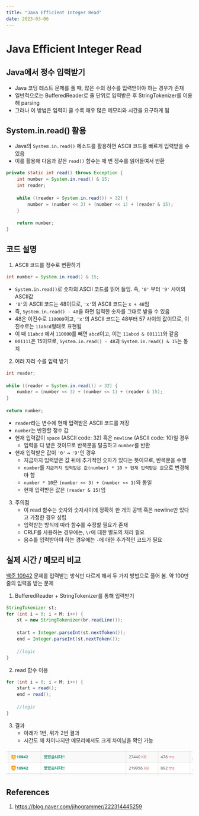 ```yaml
---
title: "Java Efficient Integer Read"
date: 2023-03-06
---
```


# Java Efficient Integer Read

## Java에서 정수 입력받기

- Java 코딩 테스트 문제를 풀 때, 많은 수의 정수를 입력받아야 하는 경우가 존재
- 일반적으로는 BufferedReader로 줄 단위로 입력받은 후 StringTokenizer를 이용해 parsing
- 그러나 이 방법은 입력이 클 수록 매우 많은 메모리와 시간을 요구하게 됨

## System.in.read() 활용

- Java의 `System.in.read()` 메소드를 활용하면 ASCII 코드를 빠르게 입력받을 수 있음
- 이를 활용해 다음과 같은 `read()` 함수는 매 번 정수를 읽어들여서 반환

```Java
private static int read() throws Exception {
    int number = System.in.read() & 15;
    int reader;

    while ((reader = System.in.read()) > 32) {
        number = (number << 3) + (number << 1) + (reader & 15);
    }

    return number;
}
```

## 코드 설명

1. ASCII 코드를 정수로 변환하기

```Java
int number = System.in.read() & 15;
```

- `System.in.read()`로 숫자의 ASCII 코드를 읽어 들임. 즉, `'0'` 부터 `'9'` 사이의 ASCII값
- `'0'`의 ASCII 코드는 48이므로, `'x'`의 ASCII 코드는 `x + 48`임
- 즉, `System.in.read() - 48`을 하면 입력한 숫자를 그대로 받을 수 있음
- 48은 이진수로 `110000`이고, `'x'`의 ASCII 코드는 48부터 57 사이의 값이므로, 이진수로는 `11abcd`형태로 표현됨
- 이 때 `11abcd` 에서 `110000`를 빼면 `abcd`이고, 이는 `11abcd & 001111`와 같음
- `001111`은 15이므로, `System.in.read() - 48`과 `System.in.read() & 15`는 동치

2. 여러 자리 수를 입력 받기

```Java
int reader;

while ((reader = System.in.read()) > 32) {
    number = (number << 3) + (number << 1) + (reader & 15);
}

return number;
```

- `reader`라는 변수에 현재 입력받은 ASCII 코드를 저장
- `number`는 반환할 정수 값
- 현재 입력값이 `space` (ASCII code: 32) 혹은 `newline` (ASCII code: 10)일 경우
  - 입력을 다 받은 것이므로 반복문을 탈출하고 `number`를 반환
- 현재 입력받은 값이 `'0'` ~ `'9'`인 경우
  - 지금까지 입력받은 값 뒤에 추가적인 숫자가 있다는 뜻이므로, 반복문을 수행
  - `number`를 `지금까지 입력받은 값(number) * 10 + 현재 입력받은 값`으로 변경해야 함
  - `number * 10`은 `(number << 3) + (number << 1)`와 동일
  - 현재 입력받은 값은 `(reader & 15)`임

3. 주의점
   - 이 read 함수는 숫자와 숫자사이에 정확히 한 개의 공백 혹은 newline만 있다고 가정한 경우 성립
   - 입력받는 방식에 따라 함수를 수정할 필요가 존재
   - CRLF를 사용하는 경우에는, `\r`에 대한 별도의 처리 필요
   - 음수를 입력받아야 하는 경우에는 `-`에 대한 추가적인 코드가 필요

## 실제 시간 / 메모리 비교

[백준 10942](https://www.acmicpc.net/problem/10942) 문제를 입력받는 방식만 다르게 해서 두 가지 방법으로 풀어 봄. 약 100만줄의 입력을 받는 문제

1. BufferedReader + StringTokenizer를 통해 입력받기

```Java
StringTokenizer st;
for (int i = 0; i < M; i++) {
    st = new StringTokenizer(br.readLine());

    start = Integer.parseInt(st.nextToken());
    end = Integer.parseInt(st.nextToken());

    //logic
}
```

2. read 함수 이용

```Java
for (int i = 0; i < M; i++) {
    start = read();
    end = read();

    //logic
}
```

3. 결과
   - 아래가 1번, 위가 2번 결과
   - 시간도 꽤 차이나지만 메모리에서도 크게 차이남을 확인 가능

![Result](./imgs/2023-03-06-1.PNG)

## References

1. https://blog.naver.com/jihogrammer/222314445259
